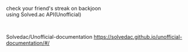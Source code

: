check your friend's streak on backjoon  
using Solved.ac API(Unofficial)  

<br>

Solvedac/Unofficial-documentation
https://solvedac.github.io/unofficial-documentation/#/

